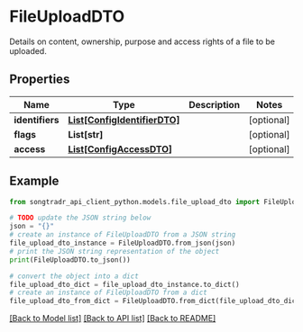 # FileUploadDTO

Details on content, ownership, purpose and access rights of a file to be uploaded.

## Properties

Name | Type | Description | Notes
------------ | ------------- | ------------- | -------------
**identifiers** | [**List[ConfigIdentifierDTO]**](ConfigIdentifierDTO.md) |  | [optional] 
**flags** | **List[str]** |  | [optional] 
**access** | [**List[ConfigAccessDTO]**](ConfigAccessDTO.md) |  | [optional] 

## Example

```python
from songtradr_api_client_python.models.file_upload_dto import FileUploadDTO

# TODO update the JSON string below
json = "{}"
# create an instance of FileUploadDTO from a JSON string
file_upload_dto_instance = FileUploadDTO.from_json(json)
# print the JSON string representation of the object
print(FileUploadDTO.to_json())

# convert the object into a dict
file_upload_dto_dict = file_upload_dto_instance.to_dict()
# create an instance of FileUploadDTO from a dict
file_upload_dto_from_dict = FileUploadDTO.from_dict(file_upload_dto_dict)
```
[[Back to Model list]](../README.md#documentation-for-models) [[Back to API list]](../README.md#documentation-for-api-endpoints) [[Back to README]](../README.md)


